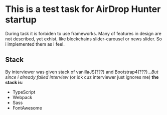 # This is a test task for AirDrop Hunter startup

During task it is forbiden to use frameworks.
Many of features in design are not described, yet exhist, like blockchains slider-carousel or news slider.
So i implemented them as i feel.


## Stack

By interviewer was given stack of vanillaJS(???) and Bootstrap4(???)...*But since i already failed interview* (or idk cuz interviewer just ignores me) **the stack is**:
- TypeScript
- Webpack
- Sass
- FontAwesome